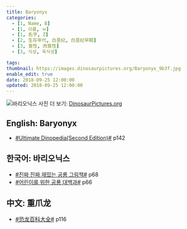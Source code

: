 ```yaml
---
title: Baryonyx
categories:
  - [1, Name, B]
  - [1, 이름, ㅂ]
  - [1, 名字, Z]
  - [2, 生存年代, 白垩纪, 白垩纪早期]
  - [3, 食性, 肉食性]
  - [3, 식성, 육식성]

tags:
thumbnail: https://images.dinosaurpictures.org/Baryonyx_9b3f.jpg
enable_edit: true
date: 2018-09-25 12:00:00
updated: 2018-09-25 12:00:00
---
```

![바리오닉스](https://images.dinosaurpictures.org/Baryonyx_9b3f.jpg)
사진 더 보기: [DinosaurPictures.org](https://dinosaurpictures.org/Baryonyx-pictures)

## English: Baryonyx

- [#Ultimate Dinopedia(Second Edition)#](/books/p/86d06d1161eb1684c26079a0348b5931/) p142

## 한국어: 바리오닉스

- [#진짜 진짜 재밌는 공룡 그림책#](/books/p/3289261dc4d846b8a02798617a63ad75/) p68
- [#어린이를 위한 공룡 대백과#](/books/p/f60f989c24559d39cb141e73aa0754c0/) p66

## 中文: 重爪龙

- [#恐龙百科大全#](/books/p/6cd4e752e2119c63c607be6bb97d17aa/) p116
